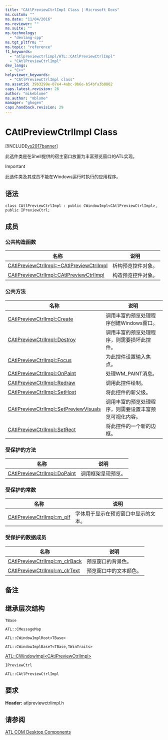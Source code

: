 ```yaml
---
title: "CAtlPreviewCtrlImpl Class | Microsoft Docs"
ms.custom: ""
ms.date: "11/04/2016"
ms.reviewer: ""
ms.suite: ""
ms.technology: 
  - "devlang-cpp"
ms.tgt_pltfrm: ""
ms.topic: "reference"
f1_keywords: 
  - "atlpreviewctrlimpl/ATL::CAtlPreviewCtrlImpl"
  - "CAtlPreviewCtrlImpl"
dev_langs: 
  - "C++"
helpviewer_keywords: 
  - "CAtlPreviewCtrlImpl class"
ms.assetid: 39b3299e-07e4-4abc-9b6e-b54bfa3b0802
caps.latest.revision: 26
author: "mikeblome"
ms.author: "mblome"
manager: "ghogen"
caps.handback.revision: 29
---
```

# CAtlPreviewCtrlImpl Class
[!INCLUDE[vs2017banner](../../assembler/inline/includes/vs2017banner.md)]

此选件类是在Shell提供的宿主窗口放置为丰富预览窗口的ATL实现。  
  
> [!IMPORTANT]
>  此选件类及其成员不能在Windows运行时执行的应用程序。  
  
## 语法  
  
```  
class CAtlPreviewCtrlImpl : public CWindowImpl<CAtlPreviewCtrlImpl>, public IPreviewCtrl;  
```  
  
## 成员  
  
### 公共构造函数  
  
|名称|说明|  
|--------|--------|  
|[CAtlPreviewCtrlImpl::~CAtlPreviewCtrlImpl](../Topic/CAtlPreviewCtrlImpl::~CAtlPreviewCtrlImpl.md)|析构预览控件对象。|  
|[CAtlPreviewCtrlImpl::CAtlPreviewCtrlImpl](../Topic/CAtlPreviewCtrlImpl::CAtlPreviewCtrlImpl.md)|构造预览控件对象。|  
  
### 公共方法  
  
|名称|说明|  
|--------|--------|  
|[CAtlPreviewCtrlImpl::Create](../Topic/CAtlPreviewCtrlImpl::Create.md)|调用丰富的预览处理程序创建Windows窗口。|  
|[CAtlPreviewCtrlImpl::Destroy](../Topic/CAtlPreviewCtrlImpl::Destroy.md)|调用丰富的预览处理程序，则需要损坏此控件。|  
|[CAtlPreviewCtrlImpl::Focus](../Topic/CAtlPreviewCtrlImpl::Focus.md)|为此控件设置输入焦点。|  
|[CAtlPreviewCtrlImpl::OnPaint](../Topic/CAtlPreviewCtrlImpl::OnPaint.md)|处理WM\_PAINT消息。|  
|[CAtlPreviewCtrlImpl::Redraw](../Topic/CAtlPreviewCtrlImpl::Redraw.md)|调用此控件绘制。|  
|[CAtlPreviewCtrlImpl::SetHost](../Topic/CAtlPreviewCtrlImpl::SetHost.md)|将此控件的新父级。|  
|[CAtlPreviewCtrlImpl::SetPreviewVisuals](../Topic/CAtlPreviewCtrlImpl::SetPreviewVisuals.md)|调用丰富的预览处理程序，则需要设置丰富预览可视化内容。|  
|[CAtlPreviewCtrlImpl::SetRect](../Topic/CAtlPreviewCtrlImpl::SetRect.md)|将此控件的一个新的边框。|  
  
### 受保护的方法  
  
|名称|说明|  
|--------|--------|  
|[CAtlPreviewCtrlImpl::DoPaint](../Topic/CAtlPreviewCtrlImpl::DoPaint.md)|调用框架呈现预览。|  
  
### 受保护的常数  
  
|名称|说明|  
|--------|--------|  
|[CAtlPreviewCtrlImpl::m\_plf](../Topic/CAtlPreviewCtrlImpl::m_plf.md)|字体用于显示在预览窗口中显示的文本。|  
  
### 受保护的数据成员  
  
|名称|说明|  
|--------|--------|  
|[CAtlPreviewCtrlImpl::m\_clrBack](../Topic/CAtlPreviewCtrlImpl::m_clrBack.md)|预览窗口的背景色。|  
|[CAtlPreviewCtrlImpl::m\_clrText](../Topic/CAtlPreviewCtrlImpl::m_clrText.md)|预览窗口中的文本颜色。|  
  
## 备注  
  
## 继承层次结构  
 `TBase`  
  
 `ATL::CMessageMap`  
  
 `ATL::CWindowImplRoot<TBase>`  
  
 `ATL::CWindowImplBaseT<TBase,TWinTraits>`  
  
 [ATL::CWindowImpl\<CAtlPreviewCtrlImpl\>](../../atl/reference/cwindowimpl-class.md)  
  
 `IPreviewCtrl`  
  
 `ATL::CAtlPreviewCtrlImpl`  
  
## 要求  
 **Header:** atlpreviewctrlimpl.h  
  
## 请参阅  
 [ATL COM Desktop Components](../../atl/atl-com-desktop-components.md)